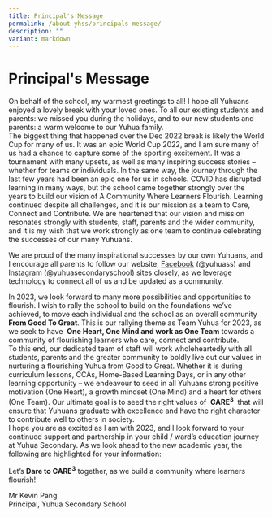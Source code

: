 ```yaml
---
title: Principal's Message
permalink: /about-yhss/principals-message/
description: ""
variant: markdown
---
```

Principal's Message
===================

On behalf of the school, my warmest greetings to all! I hope all Yuhuans enjoyed a lovely break with your loved ones. To all our existing students and parents: we missed you during the holidays, and to our new students and parents: a warm welcome to our Yuhua family.<br>
The biggest thing that happened over the Dec 2022 break is likely the World Cup for many of us. It was an epic World Cup 2022, and I am sure many of us had a chance to capture some of the sporting excitement. It was a tournament with many upsets, as well as many inspiring success stories – whether for teams or individuals. In the same way, the journey through the last few years had been an epic one for us in schools. COVID has disrupted learning in many ways, but the school came together strongly over the years to build our vision of A Community Where Learners Flourish. Learning continued despite all challenges, and it is our mission as a team to Care, Connect and Contribute. We are heartened that our vision and mission resonates strongly with students, staff, parents and the wider community, and it is my wish that we work strongly as one team to continue celebrating the successes of our many Yuhuans.<br>

We are proud of the many inspirational successes by our own Yuhuans, and I encourage all parents to follow our website, [Facebook](https://www.facebook.com/yuhuass/) (@yuhuass) and [Instagram](https://www.instagram.com/yuhuasecondaryschool/?hl=en) (@yuhuasecondaryschool) sites closely, as we leverage technology to connect all of us and be updated as a community.

In 2023, we look forward to many more possibilities and opportunities to flourish. I wish to rally the school to build on the foundations we’ve achieved, to move each individual and the school as an overall community&nbsp; <b> From Good To Great</b>. This is our rallying theme as Team Yuhua for 2023, as we seek to have &nbsp;<b>One Heart, One Mind and work as One Team</b> towards a community of flourishing learners who care, connect and contribute.
<br>To this end, our dedicated team of staff will work wholeheartedly with all students, parents and the greater community to boldly live out our values in nurturing a flourishing Yuhua from Good to Great. Whether it is during curriculum lessons, CCAs, Home-Based Learning Days, or in any other learning opportunity – we endeavour to seed in all Yuhuans strong positive motivation (One Heart), a growth mindset (One Mind) and a heart for others (One Team). Our ultimate goal is to seed the right values of &nbsp;<b>CARE<sup>3</sup></b>&nbsp; that will ensure that Yuhuans graduate with excellence and have the right character to contribute well to others in society.
<br>I hope you are as excited as I am with 2023, and I look forward to your continued support and partnership in your child / ward’s education journey at Yuhua Secondary. As we look ahead to the new academic year, the following are highlighted for your information:

Let’s&nbsp;<b>Dare to CARE<sup>3</sup></b>&nbsp;together, as we build a community where learners flourish!

Mr Kevin Pang    
Principal, Yuhua Secondary School